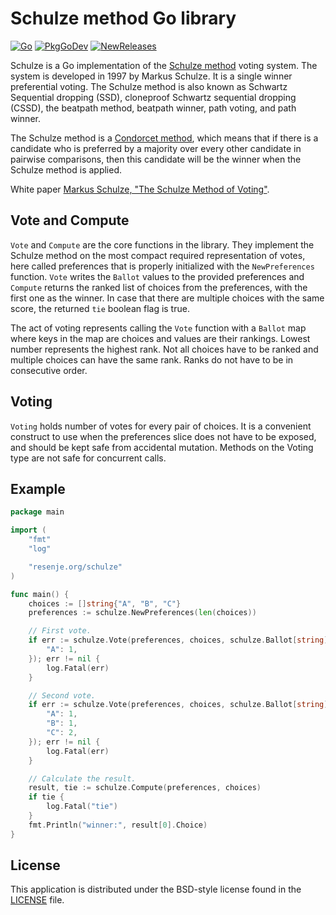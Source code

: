 # Schulze method Go library

[![Go](https://github.com/janos/schulze/workflows/Go/badge.svg)](https://github.com/janos/schulze/actions)
[![PkgGoDev](https://pkg.go.dev/badge/resenje.org/schulze)](https://pkg.go.dev/resenje.org/schulze)
[![NewReleases](https://newreleases.io/badge.svg)](https://newreleases.io/github/janos/schulze)

Schulze is a Go implementation of the [Schulze method](https://en.wikipedia.org/wiki/Schulze_method) voting system. The system is developed in 1997 by Markus Schulze. It is a single winner preferential voting. The Schulze method is also known as Schwartz Sequential dropping (SSD), cloneproof Schwartz sequential dropping (CSSD), the beatpath method, beatpath winner, path voting, and path winner.

The Schulze method is a [Condorcet method](https://en.wikipedia.org/wiki/Condorcet_method), which means that if there is a candidate who is preferred by a majority over every other candidate in pairwise comparisons, then this candidate will be the winner when the Schulze method is applied.

White paper [Markus Schulze, "The Schulze Method of Voting"](https://arxiv.org/pdf/1804.02973.pdf).

## Vote and Compute

`Vote` and `Compute` are the core functions in the library. They implement the Schulze method on the most compact required representation of votes, here called preferences that is properly initialized with the `NewPreferences` function. `Vote` writes the `Ballot` values to the provided preferences and `Compute` returns the ranked list of choices from the preferences, with the first one as the winner. In case that there are multiple choices with the same score, the returned `tie` boolean flag is true.

The act of voting represents calling the `Vote` function with a `Ballot` map where keys in the map are choices and values are their rankings. Lowest number represents the highest rank. Not all choices have to be ranked and multiple choices can have the same rank. Ranks do not have to be in consecutive order.

## Voting

`Voting` holds number of votes for every pair of choices. It is a convenient construct to use when the preferences slice does not have to be exposed, and should be kept safe from accidental mutation. Methods on the Voting type are not safe for concurrent calls.


## Example

```go
package main

import (
	"fmt"
	"log"

	"resenje.org/schulze"
)

func main() {
	choices := []string{"A", "B", "C"}
	preferences := schulze.NewPreferences(len(choices))

	// First vote.
	if err := schulze.Vote(preferences, choices, schulze.Ballot[string]{
		"A": 1,
	}); err != nil {
		log.Fatal(err)
	}

	// Second vote.
	if err := schulze.Vote(preferences, choices, schulze.Ballot[string]{
		"A": 1,
		"B": 1,
		"C": 2,
	}); err != nil {
		log.Fatal(err)
	}

	// Calculate the result.
	result, tie := schulze.Compute(preferences, choices)
	if tie {
		log.Fatal("tie")
	}
	fmt.Println("winner:", result[0].Choice)
}
```

## License

This application is distributed under the BSD-style license found in the [LICENSE](LICENSE) file.
